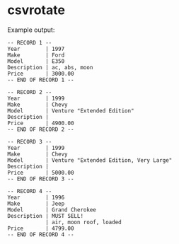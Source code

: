 csvrotate
=========

Example output:

    -- RECORD 1 --
    Year        | 1997
    Make        | Ford
    Model       | E350
    Description | ac, abs, moon
    Price       | 3000.00
    -- END OF RECORD 1 --

    -- RECORD 2 --
    Year        | 1999
    Make        | Chevy
    Model       | Venture "Extended Edition"
    Description |
    Price       | 4900.00
    -- END OF RECORD 2 --

    -- RECORD 3 --
    Year        | 1999
    Make        | Chevy
    Model       | Venture "Extended Edition, Very Large"
    Description |
    Price       | 5000.00
    -- END OF RECORD 3 --

    -- RECORD 4 --
    Year        | 1996
    Make        | Jeep
    Model       | Grand Cherokee
    Description | MUST SELL!
                | air, moon roof, loaded
    Price       | 4799.00
    -- END OF RECORD 4 --

